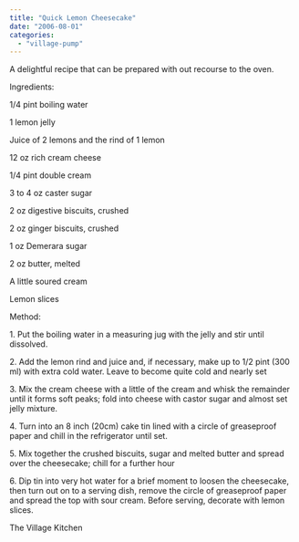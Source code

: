 ```yaml
---
title: "Quick Lemon Cheesecake"
date: "2006-08-01"
categories: 
  - "village-pump"
---
```


A delightful recipe that can be prepared with out recourse to the oven.

Ingredients:

1/4 pint boiling water

1 lemon jelly

Juice of 2 lemons and the rind of 1 lemon

12 oz rich cream cheese

1/4 pint double cream

3 to 4 oz caster sugar

2 oz digestive biscuits, crushed

2 oz ginger biscuits, crushed

1 oz Demerara sugar

2 oz butter, melted

A little soured cream

Lemon slices

Method:

1\. Put the boiling water in a measuring jug with the jelly and stir until dissolved.

2\. Add the lemon rind and juice and, if necessary, make up to 1/2 pint (300 ml) with extra cold water. Leave to become quite cold and nearly set

3\. Mix the cream cheese with a little of the cream and whisk the remainder until it forms soft peaks; fold into cheese with castor sugar and almost set jelly mixture.

4\. Turn into an 8 inch (20cm) cake tin lined with a circle of greaseproof paper and chill in the refrigerator until set.

5\. Mix together the crushed biscuits, sugar and melted butter and spread over the cheesecake; chill for a further hour

6\. Dip tin into very hot water for a brief moment to loosen the cheesecake, then turn out on to a serving dish, remove the circle of greaseproof paper and spread the top with sour cream. Before serving, decorate with lemon slices.

The Village Kitchen
